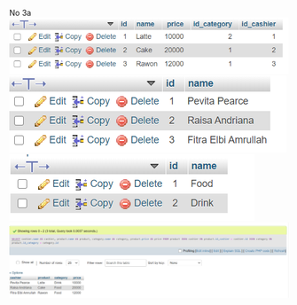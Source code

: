 No 3a
![alt text](https://github.com/fitraelbi/tes_arka/blob/master/3a/Product.PNG)
![alt text](https://github.com/fitraelbi/tes_arka/blob/master/3a/Cashier.PNG)
![alt text](https://github.com/fitraelbi/tes_arka/blob/master/3a/Category.PNG)
![alt text](https://github.com/fitraelbi/tes_arka/blob/master/3a/query_database.PNG)

